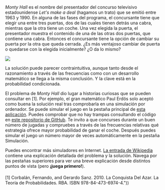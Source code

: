 _Monty Hall_ es el nombre del presentador del concurso televisivo estadounidense _Let's make a deal_ (hagamos un trato) que se emitió entre 1963 y 1990. En alguna de las fases del programa, el concursante tiene que elegir una entre tres puertas, dos de las cuales tienen detrás una cabra, mientras que la otra tiene un coche. Una vez elegida la puerta, el presentador muestra el contenido de una de las otras dos puertas, que contiene una cabra. Entonces el concursante tiene la opción de cambiar su puerta por la otra que queda cerrada. ¿Es más ventajoso cambiar de puerta o quedarse con la elegida inicialmente? ¿O da lo mismo?

<img src='door.jpg' style='display:block;margin-left:auto;margin-right:auto;'/>

La solución puede parecer contraintuitiva, aunque tanto desde el razonamiento a través de las frecuencias como con un desarrollo matemático se llega a la misma conclusión. Y la clave está en la probabilidad condicionada.

El problema de _Monty Hall_ dio lugar a historias curiosas que se pueden consultar en 
[1]. Por ejemplo, el gran matemático Paul Erdös solo aceptó
como buena la solución real tras comprobarla en una simulación por ordenador.
Se puede simular el juego en la pestaña principal de
[esta aplicación](https://elcano.shinyapps.io/monty_hall/).
Puedes comprobar que no hay trampas consultando el código en [este repositorio de GitHub](https://github.com/emilopezcano/monty_hall). Te invito a que concurses
durante un buen número de jugadas y
compruebes a través de las frecuencias relativas qué estrategia ofrece mayor
probabilidad de ganar el coche. Después puedes simular el juego un número mayor de veces
automáticamente en la pestaña Simulación.

Puedes encontrar más simuladores en Internet. [La entrada de Wikipedia](https://es.wikipedia.org/wiki/Problema_de_Monty_Hall) contiene una
explicación detallada del problema y la solución. 
Navega por las pestañas superiores para ver una breve explicación desde distintos
puntos de vista (pero **¡juega primero!**).

<p style='margin-top:20px'>[1] Corbalán, Fernando, and Gerardo Sanz. 2010. La Conquista Del Azar. La Teoría de Probabilidades. RBA. ISBN 978-84-473-6974-4."))</p>

